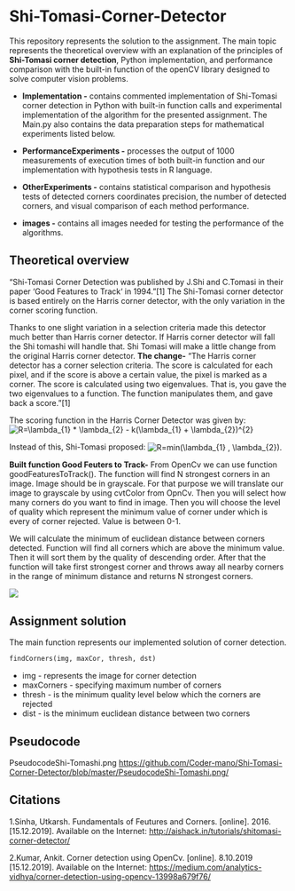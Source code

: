 # Shi-Tomasi-Corner-Detector
This repository represents the solution to the assignment.  The main topic represents the theoretical overview with an explanation of the principles of **Shi-Tomasi corner detection**,  Python implementation, and performance comparison with the built-in function of the openCV library designed to solve computer vision problems.

* **Implementation -** contains commented implementation of Shi-Tomasi corner detection in Python with built-in function calls and experimental implementation of the algorithm for the presented assignment. The Main.py also contains the data preparation steps for mathematical experiments listed below.

* **PerformanceExperiments -** processes the output of 1000 measurements of execution times of both built-in function and our implementation with hypothesis tests in R language. 

* **OtherExperiments -** contains statistical comparison and hypothesis tests of detected corners coordinates precision, the number of detected corners, and visual comparison of each method performance. 

* **images -** contains all images needed for testing the performance of the algorithms.


## Theoretical overview

“Shi-Tomasi Corner Detection was published by J.Shi and C.Tomasi in their paper ‘Good Features to Track‘ in 1994.”[1] 
The Shi-Tomasi corner detector is based entirely on the Harris corner detector, with the only variation in the corner scoring function.
 
Thanks to one slight variation in a selection criteria made this detector much better than Harris corner detector. If Harris corner detector will fall the Shi tomashi will handle that. Shi Tomasi will make a little change from the original Harris corner detector.
**The change-**
“The Harris corner detector has a corner selection criteria. The score is calculated for each pixel, and if the score is above a certain value, the pixel is marked as a corner. The score is calculated using two eigenvalues. That is, you gave the two eigenvalues to a function. The function manipulates them, and gave back a score.”[1] 

The scoring function in the Harris Corner Detector was given by: 
<img src="https://latex.codecogs.com/svg.latex?\inline&space;\dpi{150}&space;\fn_phv&space;R=\lambda_{1}&space;*&space;\lambda_{2}&space;-&space;k(\lambda_{1}&space;&plus;&space;\lambda_{2})^{2}" title="R=\lambda_{1} * \lambda_{2} - k(\lambda_{1} + \lambda_{2})^{2}" align="center" />

Instead of this, Shi-Tomasi proposed:
<img src="https://latex.codecogs.com/svg.latex?\inline&space;\dpi{150}&space;\fn_phv&space;R=min(\lambda_{1}&space;,&space;\lambda_{2})." title="R=min(\lambda_{1} , \lambda_{2})." align="center" /></a>

**Built function  Good Feuters to Track-**
From OpenCv we can use function goodFeaturesToTrack(). The function will find N strongest corners in an image. Image should be in grayscale. For that purpose we will translate our image to grayscale by using cvtColor from OpnCv. Then you will select how many corners do you want to find in image. Then you will choose the level of quality which represent the minimum value of corner under which is every of corner rejected. Value is between 0-1.

We will calculate the minimum of euclidean distance between corners detected. Function will find all corners which are above the minimum value. Then it will sort them by the quality of descending order. After that the function will take first strongest corner and throws away all nearby corners in the range of minimum distance and returns N strongest corners.

<img src="https://miro.medium.com/max/528/1*6BrhPwN-zmfh9XyV7iYsKA.png" align="center" /></a>



## Assignment solution

The main function represents our implemented solution of corner detection.

```python
findCorners(img, maxCor, thresh, dst)
```

* img - represents the image for corner detection
* maxCorners - specifying maximum number of corners
* thresh - is the minimum quality level below which the corners are rejected
* dist - is the minimum euclidean distance between two corners




## Pseudocode
 PseudocodeShi-Tomashi.png <https://github.com/Coder-mano/Shi-Tomasi-Corner-Detector/blob/master/PseudocodeShi-Tomashi.png/>
 
## Citations
1.Sinha, Utkarsh. Fundamentals of Feutures and Corners. [online]. 2016. [15.12.2019]. Available on the Internet: <http://aishack.in/tutorials/shitomasi-corner-detector/>

2.Kumar, Ankit. Corner detection using OpenCv. [online]. 8.10.2019 [15.12.2019]. Available on the Internet: <https://medium.com/analytics-vidhya/corner-detection-using-opencv-13998a679f76/>

